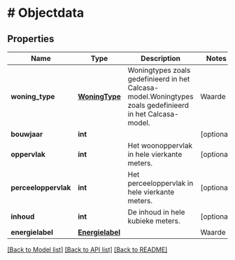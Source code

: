 # # Objectdata

## Properties

Name | Type | Description | Notes
------------ | ------------- | ------------- | -------------
**woning_type** | [**WoningType**](WoningType.md) | Woningtypes zoals gedefinieerd in het Calcasa-model.Woningtypes zoals gedefinieerd in het Calcasa-model. | Waarde | Omschrijving | | --- | --- | | &#x60;onbekend&#x60; | Onbekend woning type. | | &#x60;vrijstaand&#x60; | Vrijstaande woning. | | &#x60;halfVrijstaand&#x60; | Half-vrijstaande woning / twee-onder-een-kap.&lt;br&gt;            Heel speciaal type | | &#x60;hoekwoning&#x60; | Hoekwoning. | | &#x60;tussenwoning&#x60; | Tussenwoning. | | &#x60;galerijflat&#x60; | Galerijflat. | | &#x60;portiekflat&#x60; | Portiekflat. | | &#x60;maisonnette&#x60; | Maisonette. | | &#x60;bovenwoning&#x60; | Bovenwoning. | | &#x60;benedenwoning&#x60; | Benedenwoning. | | [optional]
**bouwjaar** | **int** |  | [optional]
**oppervlak** | **int** | Het woonoppervlak in hele vierkante meters. | [optional]
**perceeloppervlak** | **int** | Het perceeloppervlak in hele vierkante meters. | [optional]
**inhoud** | **int** | De inhoud in hele kubieke meters. | [optional]
**energielabel** | [**Energielabel**](Energielabel.md) | | Waarde | Omschrijving | | --- | --- | | &#x60;onbekend&#x60; |  | | &#x60;g&#x60; |  | | &#x60;f&#x60; |  | | &#x60;e&#x60; |  | | &#x60;d&#x60; |  | | &#x60;c&#x60; |  | | &#x60;b&#x60; |  | | &#x60;a&#x60; |  | | &#x60;a1&#x60; | A+ | | &#x60;a2&#x60; | A++ | | &#x60;a3&#x60; | A+++ | | &#x60;a4&#x60; | A++++ | | [optional]

[[Back to Model list]](../../README.md#models) [[Back to API list]](../../README.md#endpoints) [[Back to README]](../../README.md)
